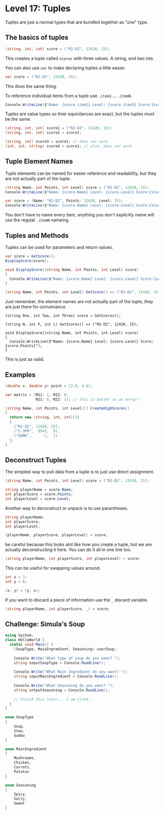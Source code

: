 # Level 17: Tuples
Tuples are just a normal types that are bundled together as "one" type. 
## The basics of tuples
```cs
(string, int, int) score = ("R2-D2", 12420, 15);
```
This creates a tuple called `scores` with three values. A string, and two ints. 

You can also use `var` to make declaring tuples a little easier. 
```cs
var score = ("R2-D2", 12420, 15);
```
This does the same thing. 

To reference individual items from a tuple use `.item1` ... `.itemN`.
```cs
Console.WriteLine($"Name: {score.item1} Level: {score.item3} Score:{score.item3}");
```

Tuples are value types so thier equivilances are exact, but the tuples must be the same. 
```cs
(string, int, int) score1 = ("R2-D2", 12420, 15);
(string, int, int) score2 = score1;

(string, int) score3 = score1; // does not work
(int, int, string) score4 = score1; // also, does not work
```

## Tuple Element Names
Tuple elements can be named for easier reference and readability, but they are not actually part of the tuple. 
```cs
(string Name, int Points, int Level) score = ("R2-D2", 12420, 15);
Console.WriteLine($"Name: {score.Name} Level: {score.Level} Score:{score.Points}");

var score = (Name: "R2-D2", Points: 12420, Level: 15);
Console.WriteLine($"Name: {score.Name} Level: {score.Level} Score:{score.Points}");
```
You don't have to name every item, anything you don't explicitly name will use the regular `.itemN` nameing.

## Tuples and Methods
Tuples can be used for parameters and return values. 
```cs
var score = GetScore();
DisplayScore(score);

void DisplayScore((string Name, int Points, int Level) score)
{
  Console.WriteLine($"Name: {score.Name} Level: {score.Level} Score:{score.Points}");
}

(string Name, int Points, int Level) GetScore() => ("R2-D2", 12420, 15);
```

Just remember, the element names are not actually part of the tuple, they are just there for conveniance. 
```
(string One, int Two, int Three) score = GetScores();

(string N, int P, int L) GetScores() => ("R2-D2", 12420, 15);

void DisplayScore((string Name, int Points, int Level) score)
{
  Console.WriteLine($"Name: {score.Name} Level: {score.Level} Score:{score.Points}");
}
```
This is just as valid.

## Examples
```cs
(double x, double y) point = (2.0, 4.0);

var matrix = (M11: 1, M12: 0,
              M21: 0, M22: 1); // this is better as an array!!

(string Name, int Points, int Level)[] CreateHighScores()
{
  return new (string, int, int)[3]
  {
    ("R2-D2", 12420, 15),
    ("C-3P0",  8543,  9),
    ("GONK",     -1,  1)
  };
}
```

## Deconstruct Tuples
The simplest way to pull data from a tuple is to just use direct assignment.
```cs
(string Name, int Points, int Level) score = ("R2-D2", 12420, 15);

string playerName = score.Name;
int playerScore = score.Points;
int playerLevel = score.Level;
```

Another way to deconstruct or unpack is to use parantheses. 
```cs
string playerName;
int playerScore;
int playerLevel;

(playerName, playerScore, playerLevel) = score;
```
be careful because this looks alot like how you create a tuple, but we are actually deconstructing it here. You can do it all in one line too.
```cs
(string playerName, int playerScore, int playerLevel) = score;
```

This can be useful for swapping values around.
```cs
int x = 3;
int y = 6;

(x, y) = (y, x);
```

If you want to discard a piece of information use the `_` discard variable.
```cs
(string playerName, int playerScore, _) = score;
```
## Challenge: Simula's Soup
```cs
using System;
class HelloWorld {
  static void Main() {
    (SoupType, MainIngredient, Seasoning) userSoup;
    
    Console.Write("What type of soup do you want? ");
    string inputSoupType = Console.ReadLine();
    
    Console.Write("What Main Ingredient do you want? ");
    string inputMainIngredient = Console.ReadLine();
    
    Console.Write("What Seasoning do you want? ");
    string intputSeasoning = Console.ReadLine();
    
    // Finish this later... I am tired...
  }
}

enum SoupType
{
    Soup,
    Stew,
    Gumbo
}

enum MainIngredient
{
    Mushrooms,
    Chicken,
    Carrots,
    Potatos
}

enum Seasoning
{
    Spicy,
    Salty,
    Sweet
}
```


















